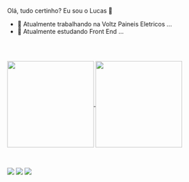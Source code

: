 Olá, tudo certinho? Eu sou o Lucas 👋

- 🔭 Atualmente trabalhando na Voltz Paineis Eletricos ...
- 🌱 Atualmente estudando Front End ...
  ##
  <br>
<div>
  <a href="https://github.com/Lucas-Antonio-Russo/github-readme-stats">
    <img height=200 align="center" src="https://github-readme-stats.vercel.app/api?username=Lucas-Antonio-Russo&locale=pt-br&show_icons=true&theme=tokyonight" />
  </a>
  <a href="https://github.com/Lucas-Antonio-Russo/convoychat">
    <img height=200 align="center" src="https://github-readme-stats.vercel.app/api/top-langs?username=Lucas-Antonio-Russo&layout=compact&langs_count=8&card_width=280&locale=pt-br&theme=tokyonight" />
  </a>
</div>

 ##
  <br>
<div> 
  <a href="https://www.instagram.com/olucas_russo/" target="_blank"><img src="https://img.shields.io/badge/-Instagram-%23E4405F?style=for-the-badge&logo=instagram&logoColor=white" target="_blank"></a>
  <a href = "mailto:lucasrusso2002@gmail.com"><img src="https://img.shields.io/badge/-Gmail-%23333?style=for-the-badge&logo=gmail&logoColor=white" target="_blank"></a>
  <a href="https://www.linkedin.com/in/lucasantoniorusso/" target="_blank"><img src="https://img.shields.io/badge/-LinkedIn-%230077B5?style=for-the-badge&logo=linkedin&logoColor=white" target="_blank"></a> 
</div>
